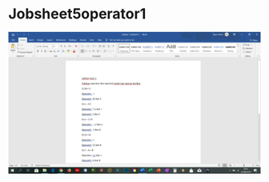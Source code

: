 # Jobsheet5operator1
![Alt Text](https://github.com/bayuswara/Jobsheet5operator1/blob/master/Latihan%201.png)
